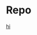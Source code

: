 # Repo

[hi](https://github.com/StevoRaphel/Repo/blob/main/image/vw-camper-336606_1920-1500x993.jpg)
